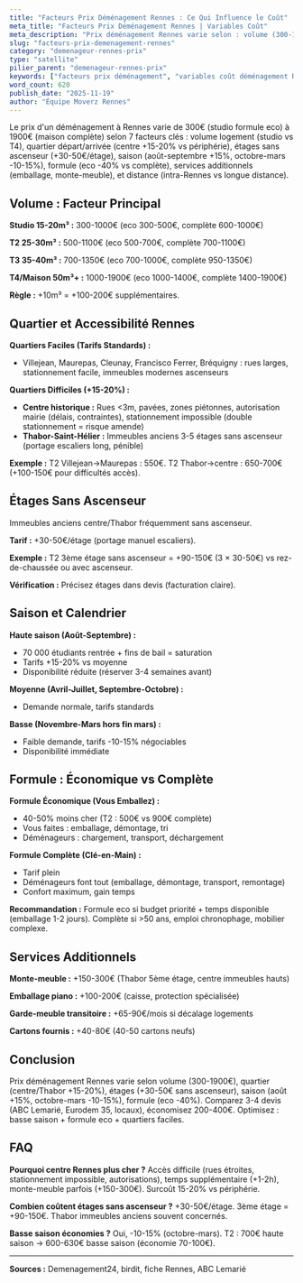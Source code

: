 ```yaml
---
title: "Facteurs Prix Déménagement Rennes : Ce Qui Influence le Coût"
meta_title: "Facteurs Prix Déménagement Rennes | Variables Coût"
meta_description: "Prix déménagement Rennes varie selon : volume (300-1900€), quartier (centre +15%), étages (+30-50€), saison (+15% août), formule (eco -40%)."
slug: "facteurs-prix-demenagement-rennes"
category: "demenageur-rennes-prix"
type: "satellite"
pilier_parent: "demenageur-rennes-prix"
keywords: ["facteurs prix déménagement", "variables coût déménagement Rennes"]
word_count: 620
publish_date: "2025-11-19"
author: "Équipe Moverz Rennes"
---
```


Le prix d'un déménagement à Rennes varie de 300€ (studio formule eco) à 1900€ (maison complète) selon 7 facteurs clés : volume logement (studio vs T4), quartier départ/arrivée (centre +15-20% vs périphérie), étages sans ascenseur (+30-50€/étage), saison (août-septembre +15%, octobre-mars -10-15%), formule (eco -40% vs complète), services additionnels (emballage, monte-meuble), et distance (intra-Rennes vs longue distance).

## Volume : Facteur Principal

**Studio 15-20m³ :** 300-1000€ (eco 300-500€, complète 600-1000€)

**T2 25-30m³ :** 500-1100€ (eco 500-700€, complète 700-1100€)

**T3 35-40m³ :** 700-1350€ (eco 700-1000€, complète 950-1350€)

**T4/Maison 50m³+ :** 1000-1900€ (eco 1000-1400€, complète 1400-1900€)

**Règle :** +10m³ = +100-200€ supplémentaires.

## Quartier et Accessibilité Rennes

**Quartiers Faciles (Tarifs Standards) :**
- Villejean, Maurepas, Cleunay, Francisco Ferrer, Bréquigny : rues larges, stationnement facile, immeubles modernes ascenseurs

**Quartiers Difficiles (+15-20%) :**
- **Centre historique :** Rues <3m, pavées, zones piétonnes, autorisation mairie (délais, contraintes), stationnement impossible (double stationnement = risque amende)
- **Thabor-Saint-Hélier :** Immeubles anciens 3-5 étages sans ascenseur (portage escaliers long, pénible)

**Exemple :** T2 Villejean→Maurepas : 550€. T2 Thabor→centre : 650-700€ (+100-150€ pour difficultés accès).

## Étages Sans Ascenseur

Immeubles anciens centre/Thabor fréquemment sans ascenseur.

**Tarif :** +30-50€/étage (portage manuel escaliers).

**Exemple :** T2 3ème étage sans ascenseur = +90-150€ (3 × 30-50€) vs rez-de-chaussée ou avec ascenseur.

**Vérification :** Précisez étages dans devis (facturation claire).

## Saison et Calendrier

**Haute saison (Août-Septembre) :**
- 70 000 étudiants rentrée + fins de bail = saturation
- Tarifs +15-20% vs moyenne
- Disponibilité réduite (réserver 3-4 semaines avant)

**Moyenne (Avril-Juillet, Septembre-Octobre) :**
- Demande normale, tarifs standards

**Basse (Novembre-Mars hors fin mars) :**
- Faible demande, tarifs -10-15% négociables
- Disponibilité immédiate

## Formule : Économique vs Complète

**Formule Économique (Vous Emballez) :**
- 40-50% moins cher (T2 : 500€ vs 900€ complète)
- Vous faites : emballage, démontage, tri
- Déménageurs : chargement, transport, déchargement

**Formule Complète (Clé-en-Main) :**
- Tarif plein
- Déménageurs font tout (emballage, démontage, transport, remontage)
- Confort maximum, gain temps

**Recommandation :** Formule eco si budget priorité + temps disponible (emballage 1-2 jours). Complète si >50 ans, emploi chronophage, mobilier complexe.

## Services Additionnels

**Monte-meuble :** +150-300€ (Thabor 5ème étage, centre immeubles hauts)

**Emballage piano :** +100-200€ (caisse, protection spécialisée)

**Garde-meuble transitoire :** +65-90€/mois si décalage logements

**Cartons fournis :** +40-80€ (40-50 cartons neufs)

## Conclusion

Prix déménagement Rennes varie selon volume (300-1900€), quartier (centre/Thabor +15-20%), étages (+30-50€ sans ascenseur), saison (août +15%, octobre-mars -10-15%), formule (eco -40%). Comparez 3-4 devis (ABC Lemarié, Eurodem 35, locaux), économisez 200-400€. Optimisez : basse saison + formule eco + quartiers faciles.

## FAQ

**Pourquoi centre Rennes plus cher ?**
Accès difficile (rues étroites, stationnement impossible, autorisations), temps supplémentaire (+1-2h), monte-meuble parfois (+150-300€). Surcoût 15-20% vs périphérie.

**Combien coûtent étages sans ascenseur ?**
+30-50€/étage. 3ème étage = +90-150€. Thabor immeubles anciens souvent concernés.

**Basse saison économies ?**
Oui, -10-15% (octobre-mars). T2 : 700€ haute saison → 600-630€ basse saison (économie 70-100€).

---
**Sources :** Demenagement24, birdit, fiche Rennes, ABC Lemarié

